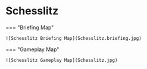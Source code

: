 # Schesslitz

=== "Briefing Map"

    ![Schesslitz Briefing Map](Schesslitz.briefing.jpg)

=== "Gameplay Map"

    ![Schesslitz Gameplay Map](Schesslitz.jpg)
